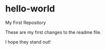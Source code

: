 # hello-world
My First Repository

These are my first changes to the readme file. 

I hope they stand out!
